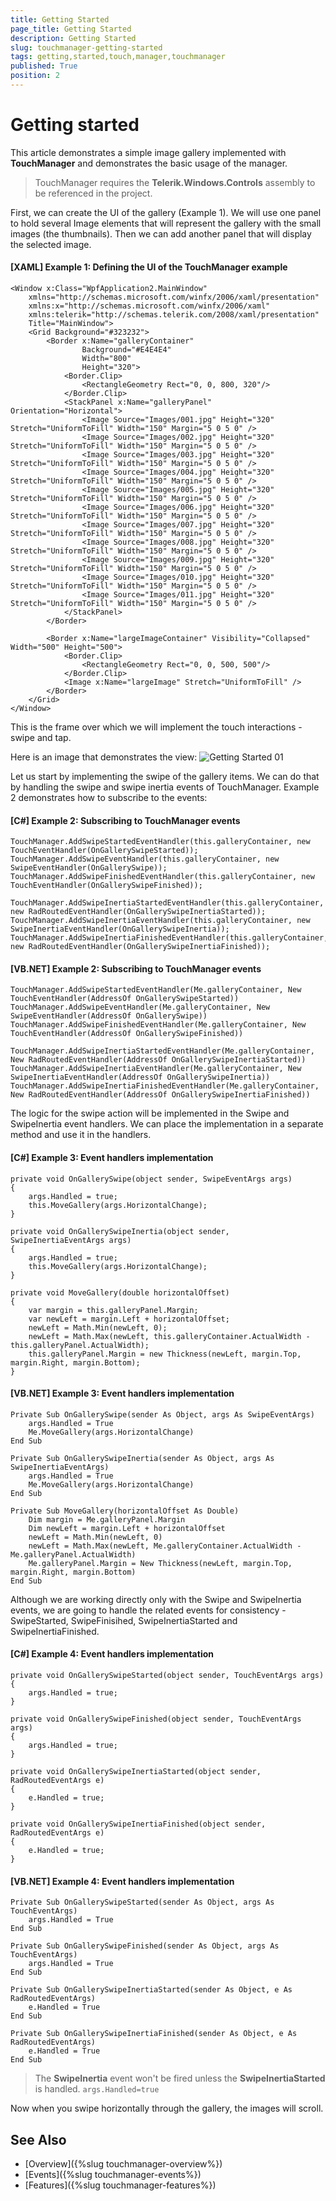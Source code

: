 ```yaml
---
title: Getting Started
page_title: Getting Started
description: Getting Started
slug: touchmanager-getting-started
tags: getting,started,touch,manager,touchmanager
published: True
position: 2
---
```


# Getting started

This article demonstrates a simple image gallery implemented with __TouchManager__ and demonstrates the basic usage of the manager.

> TouchManager requires the __Telerik.Windows.Controls__ assembly to be referenced in the project.

First, we can create the UI of the gallery (Example 1). We will use one panel to hold several Image elements that will represent the gallery with the small images (the thumbnails). Then we can add another panel that will display the selected image.

#### __[XAML] Example 1: Defining the UI of the TouchManager example__
	<Window x:Class="WpfApplication2.MainWindow"
        xmlns="http://schemas.microsoft.com/winfx/2006/xaml/presentation"
        xmlns:x="http://schemas.microsoft.com/winfx/2006/xaml"
        xmlns:telerik="http://schemas.telerik.com/2008/xaml/presentation"
        Title="MainWindow">
		<Grid Background="#323232">
			<Border x:Name="galleryContainer"
					Background="#E4E4E4" 
					Width="800" 
					Height="320">
				<Border.Clip>
					<RectangleGeometry Rect="0, 0, 800, 320"/>
				</Border.Clip>
				<StackPanel x:Name="galleryPanel" Orientation="Horizontal">
					<Image Source="Images/001.jpg" Height="320" Stretch="UniformToFill" Width="150" Margin="5 0 5 0" />
					<Image Source="Images/002.jpg" Height="320" Stretch="UniformToFill" Width="150" Margin="5 0 5 0" />
					<Image Source="Images/003.jpg" Height="320" Stretch="UniformToFill" Width="150" Margin="5 0 5 0" />
					<Image Source="Images/004.jpg" Height="320" Stretch="UniformToFill" Width="150" Margin="5 0 5 0" />
					<Image Source="Images/005.jpg" Height="320" Stretch="UniformToFill" Width="150" Margin="5 0 5 0" />
					<Image Source="Images/006.jpg" Height="320" Stretch="UniformToFill" Width="150" Margin="5 0 5 0" />
					<Image Source="Images/007.jpg" Height="320" Stretch="UniformToFill" Width="150" Margin="5 0 5 0" />
					<Image Source="Images/008.jpg" Height="320" Stretch="UniformToFill" Width="150" Margin="5 0 5 0" />
					<Image Source="Images/009.jpg" Height="320" Stretch="UniformToFill" Width="150" Margin="5 0 5 0" />
					<Image Source="Images/010.jpg" Height="320" Stretch="UniformToFill" Width="150" Margin="5 0 5 0" />
					<Image Source="Images/011.jpg" Height="320" Stretch="UniformToFill" Width="150" Margin="5 0 5 0" />                
				</StackPanel>
			</Border>

			<Border x:Name="largeImageContainer" Visibility="Collapsed" Width="500" Height="500">
				<Border.Clip>
					<RectangleGeometry Rect="0, 0, 500, 500"/>
				</Border.Clip>               
				<Image x:Name="largeImage" Stretch="UniformToFill" />
			</Border>
		</Grid>
	</Window>
	
This is the frame over which we will implement the touch interactions - swipe and tap. 

Here is an image that demonstrates the view:
![Getting Started 01](images/touchmanager_getting_started_01.png)

Let us start by implementing the swipe of the gallery items. We can do that by handling the swipe and swipe inertia events of TouchManager. Example 2 demonstrates how to subscribe to the events:

#### __[C#] Example 2: Subscribing to TouchManager events__
	TouchManager.AddSwipeStartedEventHandler(this.galleryContainer, new TouchEventHandler(OnGallerySwipeStarted));
	TouchManager.AddSwipeEventHandler(this.galleryContainer, new SwipeEventHandler(OnGallerySwipe));
	TouchManager.AddSwipeFinishedEventHandler(this.galleryContainer, new TouchEventHandler(OnGallerySwipeFinished));

	TouchManager.AddSwipeInertiaStartedEventHandler(this.galleryContainer, new RadRoutedEventHandler(OnGallerySwipeInertiaStarted));
	TouchManager.AddSwipeInertiaEventHandler(this.galleryContainer, new SwipeInertiaEventHandler(OnGallerySwipeInertia));
	TouchManager.AddSwipeInertiaFinishedEventHandler(this.galleryContainer, new RadRoutedEventHandler(OnGallerySwipeInertiaFinished));

#### __[VB.NET] Example 2: Subscribing to TouchManager events__
	TouchManager.AddSwipeStartedEventHandler(Me.galleryContainer, New TouchEventHandler(AddressOf OnGallerySwipeStarted))
	TouchManager.AddSwipeEventHandler(Me.galleryContainer, New SwipeEventHandler(AddressOf OnGallerySwipe))
	TouchManager.AddSwipeFinishedEventHandler(Me.galleryContainer, New TouchEventHandler(AddressOf OnGallerySwipeFinished))

	TouchManager.AddSwipeInertiaStartedEventHandler(Me.galleryContainer, New RadRoutedEventHandler(AddressOf OnGallerySwipeInertiaStarted))
	TouchManager.AddSwipeInertiaEventHandler(Me.galleryContainer, New SwipeInertiaEventHandler(AddressOf OnGallerySwipeInertia))
	TouchManager.AddSwipeInertiaFinishedEventHandler(Me.galleryContainer, New RadRoutedEventHandler(AddressOf OnGallerySwipeInertiaFinished))

The logic for the swipe action will be implemented in the Swipe and SwipeInertia event handlers. We can place the implementation in a separate method and use it in the handlers.

#### __[C#] Example 3: Event handlers implementation__
	private void OnGallerySwipe(object sender, SwipeEventArgs args)
	{
		args.Handled = true;
		this.MoveGallery(args.HorizontalChange);
	}	

	private void OnGallerySwipeInertia(object sender, SwipeInertiaEventArgs args)
	{
		args.Handled = true;
		this.MoveGallery(args.HorizontalChange);
	}
	
	private void MoveGallery(double horizontalOffset)
	{
		var margin = this.galleryPanel.Margin;
		var newLeft = margin.Left + horizontalOffset;
		newLeft = Math.Min(newLeft, 0);
		newLeft = Math.Max(newLeft, this.galleryContainer.ActualWidth - this.galleryPanel.ActualWidth);
		this.galleryPanel.Margin = new Thickness(newLeft, margin.Top, margin.Right, margin.Bottom);
	}

#### __[VB.NET] Example 3: Event handlers implementation__
	Private Sub OnGallerySwipe(sender As Object, args As SwipeEventArgs)
		args.Handled = True
		Me.MoveGallery(args.HorizontalChange)
	End Sub
	
	Private Sub OnGallerySwipeInertia(sender As Object, args As SwipeInertiaEventArgs)
		args.Handled = True
		Me.MoveGallery(args.HorizontalChange)
	End Sub

	Private Sub MoveGallery(horizontalOffset As Double)
		Dim margin = Me.galleryPanel.Margin
		Dim newLeft = margin.Left + horizontalOffset
		newLeft = Math.Min(newLeft, 0)
		newLeft = Math.Max(newLeft, Me.galleryContainer.ActualWidth - Me.galleryPanel.ActualWidth)
		Me.galleryPanel.Margin = New Thickness(newLeft, margin.Top, margin.Right, margin.Bottom)
	End Sub

Although we are working directly only with the Swipe and SwipeInertia events, we are going to handle the related events for consistency - SwipeStarted, SwipeFinisihed, SwipeInertiaStarted and SwipeInertiaFinished. 

#### __[C#] Example 4: Event handlers implementation__
	private void OnGallerySwipeStarted(object sender, TouchEventArgs args)
	{
		args.Handled = true;
	}
	
	private void OnGallerySwipeFinished(object sender, TouchEventArgs args)
	{
		args.Handled = true;
	}

	private void OnGallerySwipeInertiaStarted(object sender, RadRoutedEventArgs e)
	{            
		e.Handled = true;            
	}
	
	private void OnGallerySwipeInertiaFinished(object sender, RadRoutedEventArgs e)
	{
		e.Handled = true;
	}
	
#### __[VB.NET] Example 4: Event handlers implementation__
	Private Sub OnGallerySwipeStarted(sender As Object, args As TouchEventArgs)
		args.Handled = True
	End Sub
	
	Private Sub OnGallerySwipeFinished(sender As Object, args As TouchEventArgs)
		args.Handled = True
	End Sub

	Private Sub OnGallerySwipeInertiaStarted(sender As Object, e As RadRoutedEventArgs)
		e.Handled = True
	End Sub
	
	Private Sub OnGallerySwipeInertiaFinished(sender As Object, e As RadRoutedEventArgs)
		e.Handled = True
	End Sub
	
> The __SwipeInertia__ event won't be fired unless the __SwipeInertiaStarted__ is handled.
> `args.Handled=true`

Now when you swipe horizontally through the gallery, the images will scroll.

## See Also
* [Overview]({%slug touchmanager-overview%})
* [Events]({%slug touchmanager-events%})
* [Features]({%slug touchmanager-features%})
